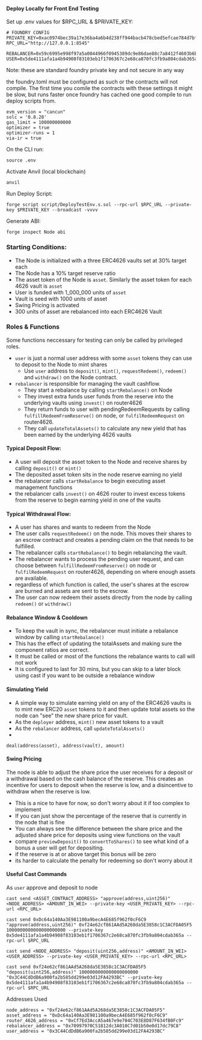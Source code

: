 #### Deploy Locally for Front End Testing
Set up .env values for $RPC_URL & $PRIVATE_KEY: 

```
# FOUNDRY CONFIG
PRIVATE_KEY=0xac0974bec39a17e36ba4a6b4d238ff944bacb478cbed5efcae784d7bf4f2ff80
RPC_URL="http://127.0.0.1:8545"

REBALANCER=0x59c6995e998f97a5a0044966f0945389dc9e86dae88c7a8412f4603b6b78690d
USER=0x5de4111afa1a4b94908f83103eb1f1706367c2e68ca870fc3fb9a804cdab365a
```
Note: these are standard foundry private key and not secure in any way

the foundry.toml must be configured as such or the contracts will not compile. The first time you comile the contracts with these settings it might be slow, but runs faster once foundry has cached one good compile to run deploy scripts from.
```
evm_version = "cancun"
solc = '0.8.28'
gas_limit = 100000000000
optimizer = true
optimizer-runs = 1
via-ir = true
```

On the CLI run:
```
source .env
```

Activate Anvil (local blockchain)
```
anvil
```

Run Deploy Script:
```
forge script script/DeployTestEnv.s.sol --rpc-url $RPC_URL --private-key $PRIVATE_KEY --broadcast -vvvv
```

Generate ABI:
```
forge inspect Node abi
```

### Starting Conditions:
- The Node is initialized with a three ERC4626 vaults set at 30% target each
- The Node has a 10% target reserve ratio
- The asset token of the Node is ```asset```. Similarly the asset token for each 4626 vault is ```asset```
- User is funded with 1_000_000 units of ```asset```
- Vault is seed with 1000 units of asset
- Swing Pricing is activated
- 300 units of asset are rebalanced into each ERC4626 Vault

### Roles & Functions
Some functions neccessary for testing can only be called by privileged roles.
- ```user``` is just a normal user address with some ```asset``` tokens they can use to deposit to the Node to mint shares
  - Use ```user``` address to ```deposit()```, ```mint()```, ```requestRedeem()```, ```redeem()``` and ```withdraw()``` on the Node contract.
- ```rebalancer``` is responsible for managing the vault cashflow. 
  - They start a rebalance by calling ```startRebalance()``` on Node
  - They invest extra funds user funds from the reserve into the underlying vaults using ```invest()``` on router4626
  - They return funds to user with pendingRedeemRequests by calling ```fulfillRedeemFromReserve()``` on node, or ```fulfilRedeemRequest``` on router4626. 
  - They call ```updateTotalAssets()``` to calculate any new yield that has been earned by the underlying 4626 vaults

#### Typical Deposit Flow:
- A user will deposit the asset token to the Node and receive shares by calling ```deposit()``` or ```mint()```
- The deposited asset token sits in the node reserve earning no yield
- the rebalancer calls ```startRebalance``` to begin executing asset management functions
- the rebalancer calls ```invest()``` on 4626 router to invest excess tokens from the reserve to begin earning yield in one of the vaults

#### Typical Withdrawal Flow:
- A user has shares and wants to redeem from the Node
- The user calls ```requestRedeem()``` on the node. This moves their shares to an escrow contract and creates a pending claim on the that needs to be fulfilled.
- The rebalancer calls ```startRebalance()``` to begin rebalancing the vault. 
- The rebalancer wants to process the pending user request, and can choose between ```fulfillRedeemFromReserve()``` on node or ```fulfilRedeemRequest``` on router4626, depending on where enough assets are available.
- regardless of which function is called, the user's shares at the escrow are burned and assets are sent to the escrow.
- The user can now redeem their assets directly from the node by calling ```redeem()``` or ```withdraw()```

#### Rebalance Window & Cooldown
- To keep the vault in sync, the rebalancer must initiate a rebalance window by calling ```startRebalance()```
- This has the effect of updating the totalAssets and making sure the component ratios are correct.
- It must be called or most of the functions the rebalance wants to call will not work
- It is configured to last for 30 mins, but you can skip to a later block using cast if you want to be outside a rebalance window

#### Simulating Yield
- A simple way to simulate earning yield on any of the ERC4626 vaults is to mint new ERC20 ```asset``` tokens to it and then update total assets so the node can "see" the new share price for vault.
- As the ```deployer``` address, ```mint()``` new asset tokens to a vault
- As the ```rebalancer``` address, call ```updateTotalAssets()``` 
- 
```
deal(address(asset), address(vault), amount)
```
#### Swing Pricing
The node is able to adjust the share price the user receives for a deposit or a withdrawal based on the cash balance of the reserve. This creates an incentive for users to deposit when the reserve is low, and a disincentive to withdraw when the reserve is low.
- This is a nice to have for now, so don't worry about it if too complex to implement
- If you can just show the percentage of the reserve that is currently in the node that is fine
- You can always see the difference between the share price and the adjusted share price for deposits using view functions on the vault
- compare ```previewDeposit()``` to ```convertToShares()``` to see what kind of a bonus a user will get for depositing.
- if the reserve is at or above target this bonus will be zero
- its harder to calculate the penalty for redeeming so don't worry about it


#### Useful Cast Commands

As ```user``` approve and deposit to node

```
cast send <ASSET_CONTRACT_ADDRESS> "approve(address,uint256)" <NODE_ADDRESS> <AMOUNT_IN_WEI> --private-key <USER_PRIVATE_KEY> --rpc-url <RPC_URL>

cast send 0xDc64a140Aa3E981100a9becA4E685f962f0cF6C9 "approve(address,uint256)" 0xf24e62cf861AAd5A268da5E3858c1C3ACFDA05F5 1000000000000000000000 --private-key 0x5de4111afa1a4b94908f83103eb1f1706367c2e68ca870fc3fb9a804cdab365a --rpc-url $RPC_URL  
```

```
cast send <NODE_ADDRESS> "deposit(uint256,address)" <AMOUNT_IN_WEI> <USER_ADDRESS> --private-key <USER_PRIVATE_KEY> --rpc-url <RPC_URL>

cast send 0xf24e62cf861AAd5A268da5E3858c1C3ACFDA05F5 "deposit(uint256,address)" 1000000000000000000000 "0x3C44CdDdB6a900fa2b585dd299e03d12FA4293BC" --private-key 0x5de4111afa1a4b94908f83103eb1f1706367c2e68ca870fc3fb9a804cdab365a --rpc-url $RPC_URL
```

Addresses Used
```
node_address = "0xf24e62cf861AAd5A268da5E3858c1C3ACFDA05F5" 
asset_address = "0xDc64a140Aa3E981100a9becA4E685f962f0cF6C9"
router_4626_address = "0xCf7Ed3AccA5a467e9e704C703E8D87F634fB0Fc9"
rebalancer_address = "0x70997970C51812dc3A010C7d01b50e0d17dc79C8"
user_address = "0x3C44CdDdB6a900fa2b585dd299e03d12FA4293BC"
```




